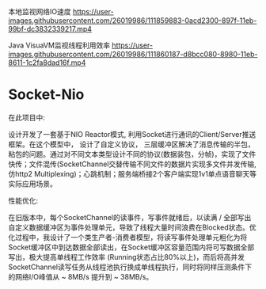 本地监视网络IO速度
https://user-images.githubusercontent.com/26019986/111859883-0acd2300-897f-11eb-99bf-dc3832339217.mp4

Java VisuaVM监视线程利用效率
https://user-images.githubusercontent.com/26019986/111860187-d8bcc080-8980-11eb-8611-1c2fa8dad16f.mp4





# Socket-Nio

在此项目中:

设计开发了一套基于NIO Reactor模式, 利用Socket进行通讯的Client/Server推送框架。在这个模型中， 设计了自定义协议， 三层缓冲区解决了消息传输的半包，粘包的问题。通过对不同文本类型设计不同的协议(数据装包，分帧)，实现了文件快传；文件混传(SocketChannel交替传输不同文件的数据片实现多文件并发传输, 仿http2 Multiplexing)；心跳机制；服务端桥接2个客户端实现1v1单点语音聊天等实际应用场景。

性能优化: 

在旧版本中，每个SocketChannel的读事件，写事件就绪后，以读满 / 全部写出自定义数据缓冲区为事件处理单元，导致了线程大量时间浪费在Blocked状态。优化过程中，我设计了一个类生产者-消费者模型，将读写事件处理单元粗化为将Socket缓冲区中到达数据全部读出，在Socket缓冲区容量范围内将可写数据全部写出，极大提高单线程工作效率 (Running状态占比80%以上)，而后将高并发SocketChannel读写任务从线程池执行换成单线程执行，同时将同样压测条件下的网络I/O峰值从 ~ 8MB/s 提升到 ~ 38MB/s。
